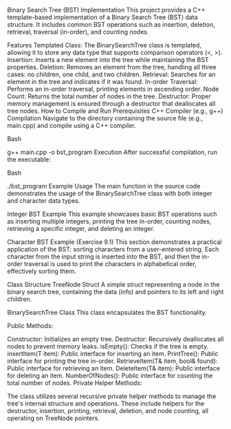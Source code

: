 Binary Search Tree (BST) Implementation
This project provides a C++ template-based implementation of a Binary Search Tree (BST) data structure. It includes common BST operations such as insertion, deletion, retrieval, traversal (in-order), and counting nodes.

Features
Templated Class: The BinarySearchTree class is templated, allowing it to store any data type that supports comparison operators (<, >).
Insertion: Inserts a new element into the tree while maintaining the BST properties.
Deletion: Removes an element from the tree, handling all three cases: no children, one child, and two children.
Retrieval: Searches for an element in the tree and indicates if it was found.
In-order Traversal: Performs an in-order traversal, printing elements in ascending order.
Node Count: Returns the total number of nodes in the tree.
Destructor: Proper memory management is ensured through a destructor that deallocates all tree nodes.
How to Compile and Run
Prerequisites
C++ Compiler (e.g., g++)
Compilation
Navigate to the directory containing the source file (e.g., main.cpp) and compile using a C++ compiler.

Bash

g++ main.cpp -o bst_program
Execution
After successful compilation, run the executable:

Bash

./bst_program
Example Usage
The main function in the source code demonstrates the usage of the BinarySearchTree class with both integer and character data types.

Integer BST Example
This example showcases basic BST operations such as inserting multiple integers, printing the tree in-order, counting nodes, retrieving a specific integer, and deleting an integer.

Character BST Example (Exercise 9.1)
This section demonstrates a practical application of the BST: sorting characters from a user-entered string. Each character from the input string is inserted into the BST, and then the in-order traversal is used to print the characters in alphabetical order, effectively sorting them.

Class Structure
TreeNode Struct
A simple struct representing a node in the binary search tree, containing the data (info) and pointers to its left and right children.

BinarySearchTree Class
This class encapsulates the BST functionality.

Public Methods:

Constructor: Initializes an empty tree.
Destructor: Recursively deallocates all nodes to prevent memory leaks.
isEmpty(): Checks if the tree is empty.
insertItem(T item): Public interface for inserting an item.
PrintTree(): Public interface for printing the tree in-order.
RetrieveItem(T& item, bool& found): Public interface for retrieving an item.
DeleteItem(T& item): Public interface for deleting an item.
NumberOfNodes(): Public interface for counting the total number of nodes.
Private Helper Methods:

The class utilizes several recursive private helper methods to manage the tree's internal structure and operations. These include helpers for the destructor, insertion, printing, retrieval, deletion, and node counting, all operating on TreeNode pointers.
